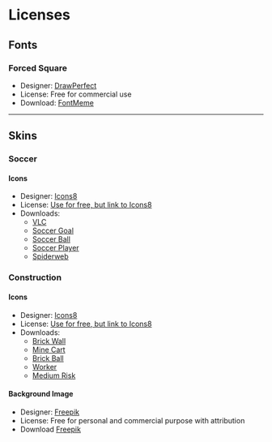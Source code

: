 # Licenses

## Fonts
### Forced Square
+ Designer: [DrawPerfect](https://drawperfect.com)
+ License: Free for commercial use
+ Download: [FontMeme](https://fontmeme.com/fonts/forced-square-font)

---
## Skins

### Soccer
#### Icons
+ Designer: [Icons8](https://icons8.com)
+ License: [Use for free, but link to Icons8](https://icons8.com/license)
+ Downloads:
  - [VLC](https://icons8.com/icon/Jl4RFd9wbcRM/vlc)
  - [Soccer Goal](https://icons8.com/icons/set/soccer-goal)
  - [Soccer Ball](https://icons8.com/icon/52304/soccer-ball)
  - [Soccer Player](https://icons8.com/icons/set/beach-soccer)
  - [Spiderweb](https://icons8.com/icons/set/spiderweb)


### Construction
#### Icons
+ Designer: [Icons8](https://icons8.com)
+ License: [Use for free, but link to Icons8](https://icons8.com/license)
+ Downloads:
  - [Brick Wall](https://icons8.com/icons/set/brick-wall)
  - [Mine Cart](https://icons8.com/icons/set/mine-cart)
  - [Brick Ball](https://icons8.com/icons/set/brick-emoji)
  - [Worker](https://icons8.com/icons/set/worker-male--v1)
  - [Medium Risk](https://icons8.com/icons/set/medium-risk)
#### Background Image
+ Designer: [Freepik](https://www.freepik.com/)
+ License: Free for personal and commercial purpose with attribution
+ Download [Freepik](https://www.freepik.com/free-vector/building-city-illustration-flat-design_899114.htm#page=1&query=construction%20building&position=26)


